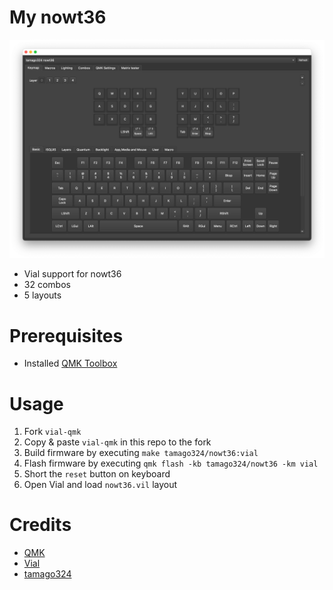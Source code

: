 # My nowt36

![Vial Screenshot](vial.png)

- Vial support for nowt36
- 32 combos
- 5 layouts

# Prerequisites
- Installed [QMK Toolbox](https://github.com/qmk/qmk_toolbox)

# Usage
1. Fork `vial-qmk`
2. Copy & paste `vial-qmk` in this repo to the fork
3. Build firmware by executing `make tamago324/nowt36:vial`
4. Flash firmware by executing `qmk flash -kb tamago324/nowt36 -km vial`
5. Short the `reset` button on keyboard
6. Open Vial and load `nowt36.vil` layout

# Credits
- [QMK](https://github.com/qmk)
- [Vial](https://github.com/vial-kb)
- [tamago324](https://github.com/tamago324)